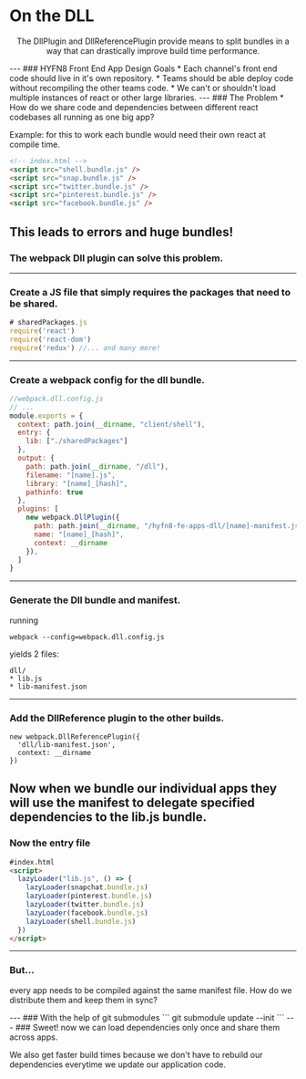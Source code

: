 # On the DLL
<p style="text-align: center">The DllPlugin and DllReferencePlugin provide means to split bundles in a way that can drastically improve build time performance.</p>
---
### HYFN8 Front End App Design Goals
* Each channel's front end code should live in it's own repository.
* Teams should be able deploy code without recompiling the other teams code.
* We can't or shouldn't load multiple instances of react or other large libraries.
---
### The Problem
* How do we share code and dependencies between different react codebases all running as one big app?

Example: for this to work each bundle would need their own react at compile time. 

```html
<!-- index.html -->
<script src="shell.bundle.js" />
<script src="snap.bundle.js" />
<script src="twitter.bundle.js" />
<script src="pinterest.bundle.js" />
<script src="facebook.bundle.js" />
```
This leads to errors and huge bundles!
---
### The webpack Dll plugin can solve this problem.
---
### Create a JS file that simply requires the packages that need to be shared.
```javascript
# sharedPackages.js
require('react')
require('react-dom')
require('redux') //... and many more!
```
---
### Create a webpack config for the dll bundle.

```javascript
//webpack.dll.config.js
// ...
module.exports = {
  context: path.join(__dirname, "client/shell"),
  entry: {
    lib: ["./sharedPackages"]
  },
  output: {
    path: path.join(__dirname, "/dll"),
    filename: "[name].js",
    library: "[name]_[hash]",
    pathinfo: true
  },
  plugins: [
    new webpack.DllPlugin({
      path: path.join(__dirname, "/hyfn8-fe-apps-dll/[name]-manifest.json"),
      name: "[name]_[hash]",
      context: __dirname
    }),
  ]
}
```

---
### Generate the Dll bundle and manifest.
running 
```
webpack --config=webpack.dll.config.js
```
yields 2 files:

```
dll/
* lib.js
* lib-manifest.json
```

---
### Add the DllReference plugin to the other builds.
```
new webpack.DllReferencePlugin({
  'dll/lib-manifest.json',
  context: __dirname
})
```
Now when we bundle our individual apps they will use the manifest to delegate specified dependencies to the lib.js bundle.
---
### Now the entry file
```html
#index.html
<script>
  lazyLoader("lib.js", () => {
    lazyLoader(snapchat.bundle.js)
    lazyLoader(pinterest.bundle.js)
    lazyLoader(twitter.bundle.js)
    lazyLoader(facebook.bundle.js)
    lazyLoader(shell.bundle.js)
  })
</script>
```

---
### But... 
<p>every app needs to be compiled against the same manifest file. How do we distribute them and keep them in sync?</p>
---
### With the help of git submodules
```
git submodule update --init
```
---
### Sweet! now we can load dependencies only once and share them across apps.
<p>We also get faster build times because we don't have to rebuild our dependencies everytime we update our application code.</p>

